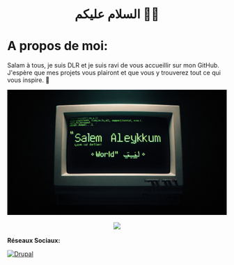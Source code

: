 <h1 align="center">السلام عليكم 👋🏼</h1>

# A propos de moi:

Salam à tous, je suis DLR et je suis ravi de vous accueillir sur mon GitHub. J'espère que mes projets vous plairont et que vous y trouverez tout ce qui vous inspire. 💭

![image](https://github.com/medex24/medex24/blob/main/banner.png)

<p align="center">
  <a href="mehdiytbchanel@gmail.com">
    <img src="https://github.com/blackcater/blackcater/raw/main/images/social-gmail.svg" height="40" />
  </a>
</p>


**Réseaux Sociaux:**

[![Drupal](icons/drupal.png)](https://www.drupal.org/u/hussainweb)


<!--
**medex24/medex24** is a ✨ _special_ ✨ repository because its `README.md` (this file) appears on your GitHub profile.

Here are some ideas to get you started:

- 🔭 I’m currently working on ...
- 🌱 I’m currently learning ...
- 👯 I’m looking to collaborate on ...
- 🤔 I’m looking for help with ...
- 💬 Ask me about ...
- 📫 How to reach me: ...
- 😄 Pronouns: ...
- ⚡ Fun fact: ...
-->
